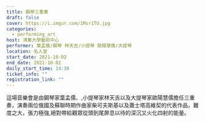 ```yaml
---
title: 鋼琴三重奏
draft: false
cover: https://i.imgur.com/1Msr1TU.jpg
categories:
  - performing_art
host: 清華大學藝術中心
performer: 葉孟儒/鋼琴 林天吉/小提琴 歐陽慧儒/大提琴
location: 名人堂
start_date: 2021-10-02
end_date: 2021-10-02
daily_start_time: 14:30
ticket_info: ""
registration_link: ""
---
```


這場音樂會是由鋼琴家葉孟儒、,小提琴家林天吉以及大提琴家歐陽慧儒擔任三重奏，演奏兩位俄國及蘇聯時期作曲家柴可夫斯基以及蕭士塔高維契的代表作品，難度之大，張力極強,絕對帶給觀眾從頭到尾屏息以待的深沉又火化四射的能量。